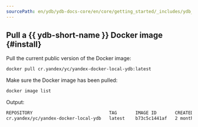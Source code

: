 ```yaml
---
sourcePath: en/ydb/ydb-docs-core/en/core/getting_started/_includes/ydb_docker/02_install.md
---
```

## Pull a {{ ydb-short-name }} Docker image {#install}

Pull the current public version of the Docker image:

```bash
docker pull cr.yandex/yc/yandex-docker-local-ydb:latest
```

Make sure the Docker image has been pulled:

```bash
docker image list
```

Output:

```bash
REPOSITORY                             TAG       IMAGE ID       CREATED        SIZE
cr.yandex/yc/yandex-docker-local-ydb   latest    b73c5c1441af   2 months ago   793MB
```